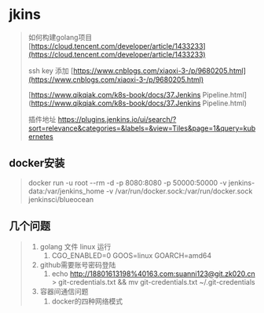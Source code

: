 # jkins

> 如何构建golang项目  [https://cloud.tencent.com/developer/article/1433233](https://cloud.tencent.com/developer/article/1433233)
>
> ssh key 添加 [https://www.cnblogs.com/xiaoxi-3-/p/9680205.html](https://www.cnblogs.com/xiaoxi-3-/p/9680205.html)
>
> [https://www.qikqiak.com/k8s-book/docs/37.Jenkins Pipeline.html](https://www.qikqiak.com/k8s-book/docs/37.Jenkins Pipeline.html)
>
> 插件地址 https://plugins.jenkins.io/ui/search/?sort=relevance&categories=&labels=&view=Tiles&page=1&query=kubernetes

## docker安装

> docker run -u root --rm -d -p 8080:8080 -p 50000:50000 -v jenkins-data:/var/jenkins\_home -v /var/run/docker.sock:/var/run/docker.sock  jenkinsci/blueocean

## 几个问题

> 1. golang 文件 linux 运行
>    1. CGO\_ENABLED=0 GOOS=linux GOARCH=amd64 
> 2. github需要账号密码登陆
>    1. echo [http://18801613198%40163.com:suanni123@git.zk020.cn](http://18801613198%40163.com:suanni123@git.zk020.cn) &gt; git-credentials.txt && mv git-credentials.txt ~/.git-credentials
> 3. 容器间通信问题
>    1. docker的四种网络模式



